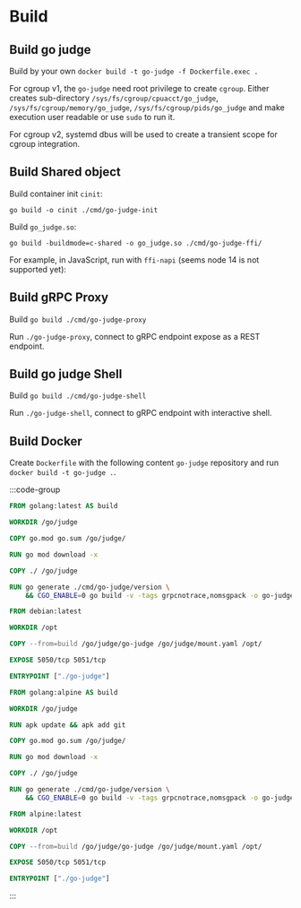 # Build

## Build go judge

Build by your own `docker build -t go-judge -f Dockerfile.exec .`

For cgroup v1, the `go-judge` need root privilege to create `cgroup`. Either creates sub-directory `/sys/fs/cgroup/cpuacct/go_judge`, `/sys/fs/cgroup/memory/go_judge`, `/sys/fs/cgroup/pids/go_judge` and make execution user readable or use `sudo` to run it.

For cgroup v2, systemd dbus will be used to create a transient scope for cgroup integration.

## Build Shared object

Build container init `cinit`:

`go build -o cinit ./cmd/go-judge-init`

Build `go_judge.so`:

`go build -buildmode=c-shared -o go_judge.so ./cmd/go-judge-ffi/`

For example, in JavaScript, run with `ffi-napi` (seems node 14 is not supported yet):

## Build gRPC Proxy

Build `go build ./cmd/go-judge-proxy`

Run `./go-judge-proxy`, connect to gRPC endpoint expose as a REST endpoint.

## Build go judge Shell

Build `go build ./cmd/go-judge-shell`

Run `./go-judge-shell`, connect to gRPC endpoint with interactive shell.

## Build Docker

Create `Dockerfile` with the following content `go-judge` repository and run `docker build -t go-judge .`.

:::code-group

```dockerfile [golang]
FROM golang:latest AS build 

WORKDIR /go/judge

COPY go.mod go.sum /go/judge/

RUN go mod download -x

COPY ./ /go/judge

RUN go generate ./cmd/go-judge/version \
    && CGO_ENABLE=0 go build -v -tags grpcnotrace,nomsgpack -o go-judge ./cmd/go-judge 

FROM debian:latest

WORKDIR /opt

COPY --from=build /go/judge/go-judge /go/judge/mount.yaml /opt/

EXPOSE 5050/tcp 5051/tcp

ENTRYPOINT ["./go-judge"]
```

```dockerfile [alpine]
FROM golang:alpine AS build

WORKDIR /go/judge 

RUN apk update && apk add git

COPY go.mod go.sum /go/judge/

RUN go mod download -x

COPY ./ /go/judge

RUN go generate ./cmd/go-judge/version \
    && CGO_ENABLE=0 go build -v -tags grpcnotrace,nomsgpack -o go-judge ./cmd/go-judge

FROM alpine:latest

WORKDIR /opt

COPY --from=build /go/judge/go-judge /go/judge/mount.yaml /opt/

EXPOSE 5050/tcp 5051/tcp

ENTRYPOINT ["./go-judge"]
```

:::